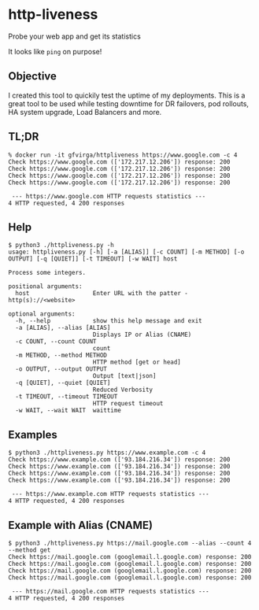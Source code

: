 # http-liveness
Probe your web app and get its statistics

It looks like `ping` on purpose!

## Objective
I created this tool to quickily test the uptime of my deployments. This is a great tool to be used while testing downtime for DR failovers, pod rollouts, HA system upgrade, Load Balancers and more.

## TL;DR

```shell
% docker run -it gfvirga/httpliveness https://www.google.com -c 4
Check https://www.google.com (['172.217.12.206']) response: 200
Check https://www.google.com (['172.217.12.206']) response: 200
Check https://www.google.com (['172.217.12.206']) response: 200
Check https://www.google.com (['172.217.12.206']) response: 200

 --- https://www.google.com HTTP requests statistics ---
4 HTTP requested, 4 200 responses
```

## Help

```shell
$ python3 ./httpliveness.py -h
usage: httpliveness.py [-h] [-a [ALIAS]] [-c COUNT] [-m METHOD] [-o OUTPUT] [-q [QUIET]] [-t TIMEOUT] [-w WAIT] host

Process some integers.

positional arguments:
  host                  Enter URL with the patter - http(s)://<website>

optional arguments:
  -h, --help            show this help message and exit
  -a [ALIAS], --alias [ALIAS]
                        Displays IP or Alias (CNAME)
  -c COUNT, --count COUNT
                        count
  -m METHOD, --method METHOD
                        HTTP method [get or head]
  -o OUTPUT, --output OUTPUT
                        Output [text|json]
  -q [QUIET], --quiet [QUIET]
                        Reduced Verbosity
  -t TIMEOUT, --timeout TIMEOUT
                        HTTP request timeout
  -w WAIT, --wait WAIT  waittime
```

## Examples

```shell
$ python3 ./httpliveness.py https://www.example.com -c 4     
Check https://www.example.com (['93.184.216.34']) response: 200
Check https://www.example.com (['93.184.216.34']) response: 200
Check https://www.example.com (['93.184.216.34']) response: 200
Check https://www.example.com (['93.184.216.34']) response: 200

 --- https://www.example.com HTTP requests statistics ---
4 HTTP requested, 4 200 responses
```

## Example with Alias (CNAME)

```shell
$ python3 ./httpliveness.py https://mail.google.com --alias --count 4 --method get
Check https://mail.google.com (googlemail.l.google.com) response: 200
Check https://mail.google.com (googlemail.l.google.com) response: 200
Check https://mail.google.com (googlemail.l.google.com) response: 200
Check https://mail.google.com (googlemail.l.google.com) response: 200

 --- https://mail.google.com HTTP requests statistics ---
4 HTTP requested, 4 200 responses
```
